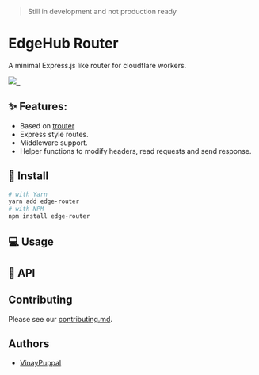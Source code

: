 > Still in development and not production ready

# EdgeHub Router

A minimal Express.js like router for cloudflare workers.

<p>
  <a aria-label="ZEIT logo" href="https://github.com/zeit">
    <img src="https://img.shields.io/badge/MADE%20BY%20EdgeHub-000000.svg?style=for-the-badge&logo=EdgeHub&labelColor=000000&logoWidth=20">
  </a>
  <a aria-label="NPM version" href="https://www.npmjs.com/package/next">
    <img alt="" src="https://img.shields.io/npm/v/@edgehub/router.svg?style=for-the-badge&labelColor=000000">
  </a>
  <a aria-label="License" href="https://github.com/edge-hub/router/blob/master/LICENSE.md">
    <img alt="" src="https://img.shields.io/npm/l/@edgehub/router.svg?style=for-the-badge&labelColor=000000">
  </a>
</p>

## ✨ Features:

- Based on [trouter](https://github.com/lukeed/trouter)
- Express style routes.
- Middleware support.
- Helper functions to modify headers, read requests and send response.

## 🔋 Install

```bash
# with Yarn
yarn add edge-router
# with NPM
npm install edge-router
```

## 💻 Usage

## 👀 API

## Contributing

Please see our [contributing.md](/contributing.md).

## Authors

- [VinayPuppal](https://vinaypuppal.com)
